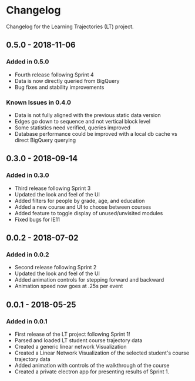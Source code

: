 # Changelog

Changelog for the Learning Trajectories (LT) project.

## 0.5.0 - 2018-11-06

### Added in 0.5.0

- Fourth release following Sprint 4
- Data is now directly queried from BigQuery
- Bug fixes and stability improvements

### Known Issues in 0.4.0

- Data is not fully aligned with the previous static data version
- Edges go down to sequence and not vertical block level
- Some statistics need verified, queries improved
- Database performance could be improved with a local db cache vs direct BigQuery querying

## 0.3.0 - 2018-09-14

### Added in 0.3.0

- Third release following Sprint 3
- Updated the look and feel of the UI
- Added filters for people by grade, age, and education
- Added a new course and UI to choose between courses
- Added feature to toggle display of unused/unvisited modules
- Fixed bugs for IE11

## 0.0.2 - 2018-07-02

### Added in 0.0.2

- Second release following Sprint 2
- Updated the look and feel of the UI
- Added animation controls for stepping forward and backward
- Animation speed now goes at .25s per event

## 0.0.1 - 2018-05-25

### Added in 0.0.1

- First release of the LT project following Sprint 1!
- Parsed and loaded LT student course trajectory data
- Created a generic linear network Visualization
- Created a Linear Network Visualization of the selected student's course trajectory data
- Added animation with controls of the walkthrough of the course
- Created a private electron app for presenting results of Sprint 1.

